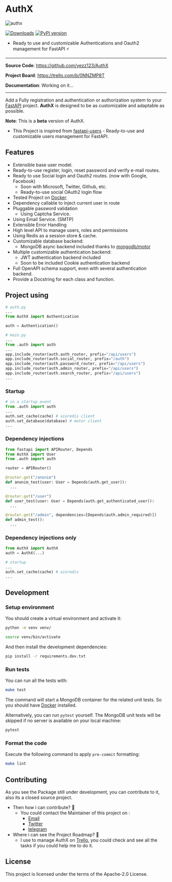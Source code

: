 # AuthX

![authx](https://user-images.githubusercontent.com/52716203/136656260-41e4dfd6-a20b-4cc9-bef8-66d8137607fe.png)

[![Downloads](https://pepy.tech/badge/authx/month)](https://pepy.tech/project/authx)
[![PyPI version](https://badge.fury.io/py/AuthX.svg)](https://badge.fury.io/py/AuthX)

- Ready to use and customizable Authentications and Oauth2 management for FastAPI ⚡

---

**Source Code**: <https://github.com/yezz123/AuthX>

**Project Board**: <https://trello.com/b/0NNZMP8T>

**Documentation**: Working on it...

---

Add a Fully registration and authentication or authorization system to your [FastAPI](https://fastapi.tiangolo.com/) project. **AuthX** is designed to be as customizable and adaptable as possible.

__Note__: This is a **beta** version of AuthX.

- This Project is inspired from [fastapi-users](https://github.com/fastapi-users/fastapi-users) - Ready-to-use and customizable users management for FastAPI.

## Features

- Extensible base user model.
- Ready-to-use register, login, reset password and verify e-mail routes.
- Ready to use Social login and Oauth2 routes. (now with Google, Facebook)
  - Soon with Microsoft, Twitter, Github, etc.
  - Ready-to-use social OAuth2 login flow
- Tested Project on [Docker](https://docker.com/).
- Dependency callable to inject current user in route
- Pluggable password validation
  - Using Captcha Service.
- Using Email Service. (SMTP)
- Extensible Error Handling
- High level API to manage users, roles and permissions
- Using Redis as a session store & cache.
- Customizable database backend:
  - MongoDB async backend included thanks to [mongodb/motor](https://github.com/mongodb/motor)
- Multiple customizable authentication backend:
  - JWT authentication backend included
  - Soon to be included Cookie authentication backend
- Full OpenAPI schema support, even with several authentication backend.
- Provide a Docstring for each class and function.

## Project using

```python
# auth.py
...
from AuthX import Authentication

auth = Authentication()

# main.py
...
from .auth import auth
...
app.include_router(auth.auth_router, prefix="/api/users")
app.include_router(auth.social_router, prefix="/auth")
app.include_router(auth.password_router, prefix="/api/users")
app.include_router(auth.admin_router, prefix="/api/users")
app.include_router(auth.search_router, prefix="/api/users")
...
```

### Startup

```python
# in a startup event
from .auth import auth
...
auth.set_cache(cache) # aioredis client
auth.set_database(database) # motor client
...
```

### Dependency injections

```python
from fastapi import APIRouter, Depends
from AuthX import User
from .auth import auth

router = APIRouter()

@router.get("/anonim")
def anonim_test(user: User = Depends(auth.get_user)):
  ...

@router.get("/user")
def user_test(user: User = Depends(auth.get_authenticated_user)):
  ...

@router.get("/admin", dependencies=[Depends(auth.admin_required)])
def admin_test():
  ...

```

### Dependency injections only

```python
from AuthX import AuthX
auth = AuthX(...)

# startup
...
auth.set_cache(cache) # aioredis
...
```

## Development

### Setup environment

You should create a virtual environment and activate it:

```bash
python -m venv venv/
```

```bash
source venv/bin/activate
```

And then install the development dependencies:

```bash
pip install -r requirements.dev.txt
```

### Run tests

You can run all the tests with:

```bash
make test
```

The command will start a MongoDB container for the related unit tests. So you should have [Docker](https://www.docker.com/get-started) installed.

Alternatively, you can run `pytest` yourself. The MongoDB unit tests will be skipped if no server is available on your local machine:

```bash
pytest
```

### Format the code

Execute the following command to apply `pre-commit` formatting:

```bash
make lint
```

## Contributing

As you see the Package still under development, you can contribute to it, also its a closed source project.

- Then how i can contribute? 🤔
  - You could contact the Maintainer of this project on :
    - [Email](mailto:yasserth19@gmail.com)
    - [Twitter](https://twitter.com/THyasser1)
    - [telegram](https://t.me/yezz123)
- Where i can see the Project Roadmap? 🤔
  - I use to manage AuthX on [Trello](https://trello.com/b/0NNZMP8T), you could check and see all the tasks if you could help me to do it.

## License

This project is licensed under the terms of the Apache-2.0 License.
